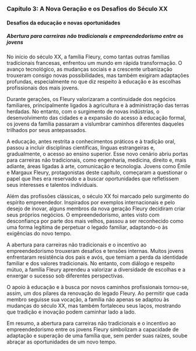 
### Capítulo 3: A Nova Geração e os Desafios do Século XX

#### Desafios da educação e novas oportunidades

##### Abertura para carreiras não tradicionais e empreendedorismo entre os jovens

No início do século XX, a família Fleury, como tantas outras famílias tradicionais francesas, enfrentou um mundo em rápida transformação. O avanço tecnológico, as mudanças sociais e a crescente urbanização trouxeram consigo novas possibilidades, mas também exigiram adaptações profundas, especialmente no que diz respeito à educação e às escolhas profissionais dos mais jovens.

Durante gerações, os Fleury valorizaram a continuidade dos negócios familiares, principalmente ligados à agricultura e à administração das terras herdadas. No entanto, com o surgimento de novas indústrias, o desenvolvimento das cidades e a expansão do acesso à educação formal, os jovens da família passaram a vislumbrar caminhos diferentes daqueles trilhados por seus antepassados.

A educação, antes restrita a conhecimentos práticos e à tradição oral, passou a incluir disciplinas científicas, línguas estrangeiras e, gradualmente, o acesso ao ensino superior. Esse novo cenário abriu portas para carreiras não tradicionais, como engenharia, medicina, direito e, mais adiante, áreas ligadas à arte, comunicação e tecnologia. Jovens como Émile e Margaux Fleury, protagonistas deste capítulo, começaram a questionar o papel que lhes era reservado e a buscar oportunidades que refletissem seus interesses e talentos individuais.

Além das profissões clássicas, o século XX foi marcado pelo surgimento do espírito empreendedor. Inspirados por exemplos internacionais e pelo desejo de inovar, alguns membros da nova geração Fleury decidiram criar seus próprios negócios. O empreendedorismo, antes visto com desconfiança por parte dos mais velhos, passou a ser reconhecido como uma forma legítima de perpetuar o legado familiar, adaptando-o às exigências do novo tempo.

A abertura para carreiras não tradicionais e o incentivo ao empreendedorismo trouxeram desafios e tensões internas. Muitos jovens enfrentaram resistência dos pais e avós, que temiam a perda da identidade familiar e dos valores tradicionais. No entanto, com diálogo e respeito mútuo, a família Fleury aprendeu a valorizar a diversidade de escolhas e a enxergar o sucesso sob diferentes perspectivas.

O apoio à educação e à busca por novos caminhos profissionais tornou-se, assim, um dos pilares da renovação do legado Fleury. Ao permitir que cada membro seguisse sua vocação, a família não apenas se adaptou às mudanças do século XX, mas também fortaleceu seus laços, mostrando que tradição e inovação podem caminhar lado a lado.

Em resumo, a abertura para carreiras não tradicionais e o incentivo ao empreendedorismo entre os jovens Fleury simbolizam a capacidade de adaptação e superação de uma família que, sem perder suas raízes, soube abraçar as oportunidades de um novo tempo.
```